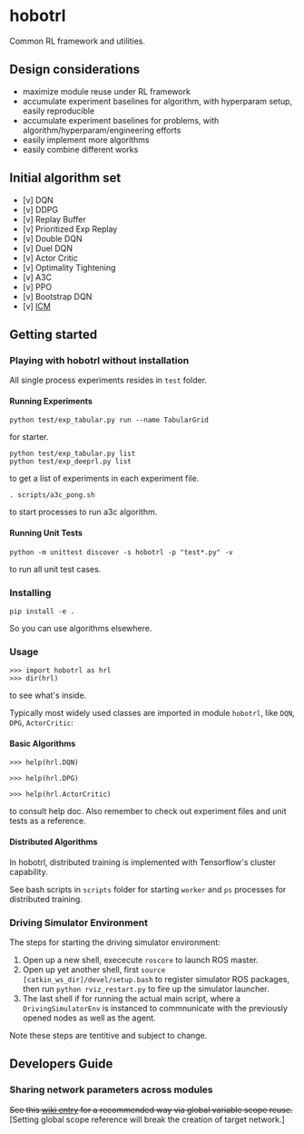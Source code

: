 # hobotrl

Common RL framework and utilities.

## Design considerations

* maximize module reuse under RL framework
* accumulate experiment baselines for algorithm, with hyperparam setup, easily reproducible
* accumulate experiment baselines for problems, with algorithm/hyperparam/engineering efforts
* easily implement more algorithms
* easily combine different works

## Initial algorithm set

* [v] DQN
* [v] DDPG
* [v] Replay Buffer
* [v] Prioritized Exp Replay
* [v] Double DQN
* [v] Duel DQN
* [v] Actor Critic
* [v] Optimality Tightening
* [v] A3C
* [v] PPO
* [v] Bootstrap DQN
* [v] [ICM](https://arxiv.org/abs/1705.05363)


## Getting started


### Playing with hobotrl without installation

All single process experiments resides in `test` folder.

#### Running Experiments

```
python test/exp_tabular.py run --name TabularGrid
```
for starter.

```
python test/exp_tabular.py list
python test/exp_deeprl.py list
```
to get a list of experiments in each experiment file.

```
. scripts/a3c_pong.sh
```
to start processes to run a3c algorithm.

#### Running Unit Tests

```
python -m unittest discover -s hobotrl -p "test*.py" -v
```
to run all unit test cases.

### Installing

```
pip install -e .
```

So you can use algorithms elsewhere.

### Usage

```
>>> import hobotrl as hrl
>>> dir(hrl)
```

to see what's inside.

Typically most widely used classes are imported in module `hobotrl`, like `DQN`, `DPG`, `ActorCritic`:

#### Basic Algorithms

```
>>> help(hrl.DQN)

>>> help(hrl.DPG)

>>> help(hrl.ActorCritic)

```

to consult help doc. Also remember to check out experiment files and unit tests as a reference.

#### Distributed Algorithms

In hobotrl, distributed training is implemented with Tensorflow's cluster capability.

See bash scripts in `scripts` folder for starting `worker` and `ps` processes for distributed training.


### Driving Simulator Environment
The steps for starting the driving simulator environment:
1. Open up a new shell, exececute `roscore` to launch ROS master.
2. Open up yet another shell, first `source [catkin_ws_dir]/devel/setup.bash` to register simulator ROS packages, then run `python rviz_restart.py` to fire up the simulator launcher.
3. The last shell if for running the actual main script, where a `DrivingSimulatorEnv` is instanced to commnunicate with the previously opened nodes as well as the agent.

Note these steps are tentitive and subject to change.

## Developers Guide
### Sharing network parameters across modules
~~See this [wiki entry](https://github.com/zaxliu/hobotrl/wiki#sharing-network-weights-across-modules) for a recommended way via global variable scope reuse.~~ [Setting global scope reference will break the creation of target network.]
